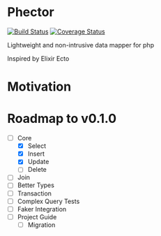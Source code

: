 # Phector
[![Build Status](https://travis-ci.com/inven10/Phector.svg?branch=master)](https://travis-ci.com/inven10/Phector) [![Coverage Status](https://coveralls.io/repos/github/inven10/Phector/badge.svg?branch=master)](https://coveralls.io/github/inven10/Phector?branch=master)

Lightweight and non-intrusive data mapper for php

Inspired by Elixir Ecto

# Motivation


# Roadmap to v0.1.0

- [ ] Core
  - [x] Select
  - [x] Insert
  - [x] Update
  - [ ] Delete
- [ ] Join
- [ ] Better Types
- [ ] Transaction
- [ ] Complex Query Tests
- [ ] Faker Integration
- [ ] Project Guide
  - [ ] Migration
